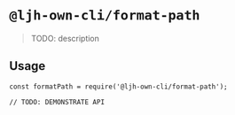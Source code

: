 # `@ljh-own-cli/format-path`

> TODO: description

## Usage

```
const formatPath = require('@ljh-own-cli/format-path');

// TODO: DEMONSTRATE API
```
